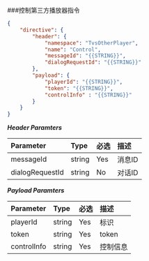 ###控制第三方播放器指令
```json
{
	"directive": {
		"header": {
			"namespace": "TvsOtherPlayer",
			"name": "Control",
            "messageId": "{{STRING}}",
			"dialogRequestId": "{{STRING}}"
		},
		"payload": {
            "playerId": "{{STRING}}",
			"token": "{{STRING}}",
			"controlInfo" : "{{STRING}}"
		}
	}
}	
```

***Header Paramters***

|	Parameter			|	Type		|	必选	|	描述							|
|	:-------------------	|	:--------	|	:-----	|	:-----------------------------	|
|	messageId			|	string	|	Yes	|	消息ID						|
|	dialogRequestId	|	string	|	No	|	对话ID						|

***Payload Paramters***

|	Parameter					|	Type		|	必选	|	描述					|
|	:---------------------------	|	:--------	|	:-----	|	:--------------------	|
|	playerId						|	string	|	Yes	|	标识					|
|	token						|	string	|	Yes	|	token				|
|	controlInfo					|	string	|	Yes	|	控制信息			|